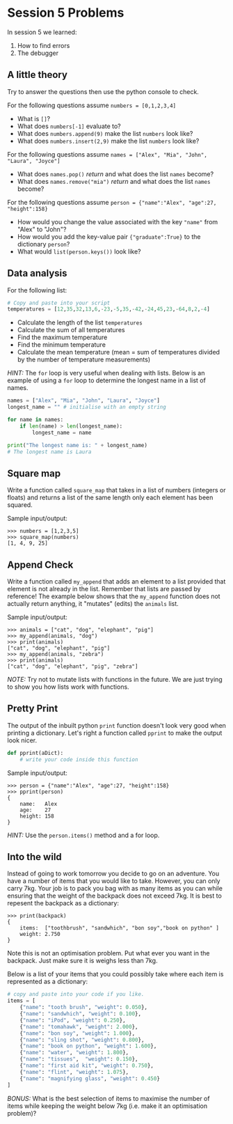 # Session 5 Problems

In session 5 we learned:

1. How to find errors
2. The debugger

## A little theory

Try to answer the questions then use the python console to check. 

For the following questions assume `numbers = [0,1,2,3,4]`

- What is `[]`?
- What does `numbers[-1]` evaluate to?
- What does `numbers.append(9)` make the list `numbers` look like?
- What does `numbers.insert(2,9)` make the list `numbers` look like?

For the following questions assume `names = ["Alex", "Mia", "John", "Laura", "Joyce"]`

- What does `names.pop()` *return* and what does the list `names` become?
- What does `names.remove("mia")` *return* and what does the list `names` become?

For the following questions assume `person = {"name":"Alex", "age":27, "height":158}`

- How would you change the value associated with the key `"name"` from "Alex" to "John"?
- How would you add the key-value pair `{"graduate":True}` to the dictionary `person`?
- What would `list(person.keys())` look like?


## Data analysis

For the following list:
```py
# Copy and paste into your script
temperatures = [12,35,32,13,6,-23,-5,35,-42,-24,45,23,-64,8,2,-4]
```

- Calculate the length of the list `temperatures`
- Calculate the sum of all temperatures
- Find the maximum temperature
- Find the minimum temperature
- Calculate the mean temperature (mean = sum of temperatures divided by the number of temperature measurements)

*HINT:* The `for` loop is very useful when dealing with lists. Below is an example of using a `for` loop to determine the longest name in a list of names.

```py
names = ["Alex", "Mia", "John", "Laura", "Joyce"]
longest_name = "" # initialise with an empty string

for name in names:
	if len(name) > len(longest_name):
		longest_name = name

print("The longest name is: " + longest_name)
# The longest name is Laura
```

## Square map

Write a function called `square_map` that takes in a list of numbers (integers or floats) and returns a list of the same length only each element has been squared.

Sample input/output:
```
>>> numbers = [1,2,3,5]
>>> square_map(numbers)
[1, 4, 9, 25]
```

## Append Check

Write a function called `my_append` that adds an element to a list provided that element is not already in the list. Remember that lists are passed by reference! The example below shows that the `my_append` function does not actually return anything, it "mutates" (edits) the `animals` list.

Sample input/output:
```
>>> animals = ["cat", "dog", "elephant", "pig"]
>>> my_append(animals, "dog")
>>> print(animals)
["cat", "dog", "elephant", "pig"]
>>> my_append(animals, "zebra")
>>> print(animals)
["cat", "dog", "elephant", "pig", "zebra"]
```

*NOTE:* Try not to mutate lists with functions in the future. We are just trying to show you how lists work with functions.

## Pretty Print

The output of the inbuilt python `print` function doesn't look very good when printing a dictionary. Let's right a function called `pprint` to make the output look nicer.

```py
def pprint(aDict):
	# write your code inside this function
```

Sample input/output:
```
>>> person = {"name":"Alex", "age":27, "height":158}
>>> pprint(person)
{
	name:	Alex
	age:	27
	height:	158
}
```

*HINT:* Use the `person.items()` method and a for loop.


## Into the wild

Instead of going to work tomorrow you decide to go on an adventure. You have a number of items that you would like to take. However, you can only carry 7kg. Your job is to pack you bag with as many items as you can while ensuring that the weight of the backpack does not exceed 7kg. It is best to repesent the backpack as a dictionary:

```
>>> print(backpack)
{
	items:	["toothbrush", "sandwhich", "bon soy","book on python" ]
	weight:	2.750
}
```

Note this is not an optimisation problem. Put what ever you want in the backpack. Just make sure it is weighs less than 7kg.


Below is a list of your items that you could possibly take where each item is represented as a dictionary:

```py
# copy and paste into your code if you like.
items = [
	{"name": "tooth brush", "weight": 0.050},
	{"name": "sandwhich", "weight": 0.100},
	{"name": "iPod", "weight": 0.250},
	{"name": "tomahawk", "weight": 2.000},
	{"name": "bon soy", "weight": 1.000},
	{"name": "sling shot", "weight": 0.800},
	{"name": "book on python", "weight": 1.600},
	{"name": "water", "weight": 1.800},
	{"name": "tissues",  "weight": 0.150},
	{"name": "first aid kit", "weight": 0.750},
	{"name": "flint", "weight": 1.075},
	{"name": "magnifying glass", "weight": 0.450}
]
```

*BONUS:* What is the best selection of items to maximise the number of items while keeping the weight below 7kg (i.e. make it an optimisation problem)?
